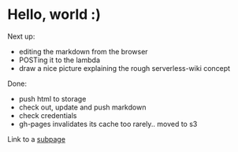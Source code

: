 # Hello, world :)

Next up:

* editing the markdown from the browser 
* POSTing it to the lambda
* draw a nice picture explaining the rough serverless-wiki concept

Done:

* push html to storage
* check out, update and push markdown
* check credentials
* gh-pages invalidates its cache too rarely.. moved to s3

Link to a [subpage](sub_page.html)
